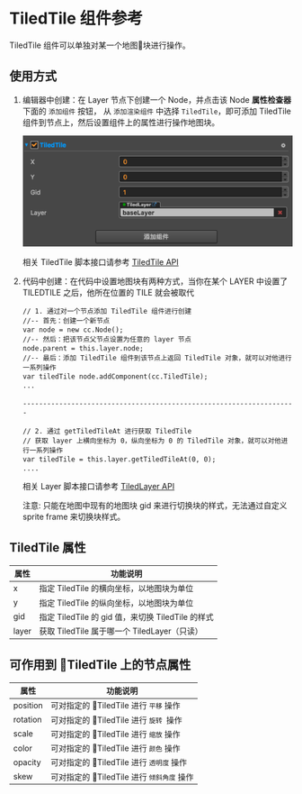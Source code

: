 # TiledTile 组件参考

TiledTile 组件可以单独对某一个地图块进行操作。

## 使用方式

1. 编辑器中创建：在 Layer 节点下创建一个 Node，并点击该 Node **属性检查器** 下面的 `添加组件` 按钮，
从 `添加渲染组件` 中选择 `TiledTile`，即可添加 TiledTile 组件到节点上，然后设置组件上的属性进行操作地图块。

    ![tiledtile-component](./tiledtile/tiledtile-component.png)

    相关 TiledTile 脚本接口请参考 [TiledTile API](../../../api/zh/classes/TiledTile.html)

2. 代码中创建：在代码中设置地图块有两种方式，当你在某个 LAYER 中设置了 TILEDTILE 之后，他所在位置的 TILE 就会被取代

    ```
    // 1. 通过对一个节点添加 TiledTile 组件进行创建
    //-- 首先：创建一个新节点
    var node = new cc.Node();       
    //-- 然后：把该节点父节点设置为任意的 layer 节点
    node.parent = this.layer.node;  
    //-- 最后：添加 TiledTile 组件到该节点上返回 TiledTile 对象，就可以对他进行一系列操作
    var tiledTile node.addComponent(cc.TiledTile);  
    ...
    
    --------------------------------------------------------------------
        
    // 2. 通过 getTiledTileAt 进行获取 TiledTile 
    // 获取 layer 上横向坐标为 0，纵向坐标为 0 的 TiledTile 对象，就可以对他进行一系列操作
    var tiledTile = this.layer.getTiledTileAt(0, 0);
    ....    
    ```

    相关 Layer 脚本接口请参考 [TiledLayer API](../../../api/zh/classes/TiledLayer.html)

    注意: 只能在地图中现有的地图块 gid 来进行切换块的样式，无法通过自定义 sprite frame 来切换块样式。

## TiledTile 属性

| 属性 |   功能说明
| ------| ----------- |
| x     | 指定 TiledTile 的横向坐标，以地图块为单位
| y     | 指定 TiledTile 的纵向坐标，以地图块为单位
| gid   | 指定 TiledTile 的 gid 值，来切换 TiledTile 的样式
| layer | 获取 TiledTile 属于哪一个 TiledLayer（只读）

## 可作用到 TiledTile 上的节点属性

| 属性 |   功能说明
| ------| ----------- |
| position | 可对指定的 TiledTile 进行 `平移` 操作
| rotation | 可对指定的 TiledTile 进行 `旋转 `操作
| scale    | 可对指定的 TiledTile 进行 `缩放` 操作
| color    | 可对指定的 TiledTile 进行 `颜色` 操作
| opacity  | 可对指定的 TiledTile 进行 `透明度` 操作
| skew     | 可对指定的 TiledTile 进行 `倾斜角度` 操作

